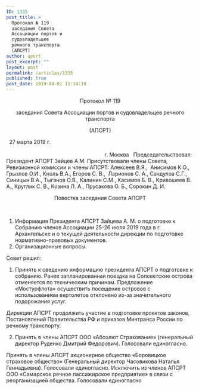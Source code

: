```yaml
---
ID: 1335
post_title: >
  Протокол № 119
  заседания Совета
  Ассоциации портов и
  судовладельцев
  речного транспорта
  (АПСРТ)
author: apsrt
post_excerpt: ""
layout: post
permalink: /articles/1335
published: true
post_date: 2019-04-01 11:14:19
---
```

<p style="text-align: center;">Протокол № 119</p>
<p style="text-align: center;">заседания Совета Ассоциации портов и судовладельцев речного транспорта</p>
<p style="text-align: center;">(АПСРТ)</p>
&nbsp;
27 марта 2019 г.                                                                                                                                                                                                                                                                                                     г. Москва
&nbsp;
Председательствовал:  Президент АПСРТ Зайцев А.М.
Присутствовали члены Совета, Ревизионной комиссии и члены АПСРТ:
Алексеев В.Я.,  Анисимов К.О., Грызлов О.И., Кноль В.А., Егоров С. В.,  Ларионов С. А., Сандулов С.Г., Синицын В.А., Тыганов О.В., Калинин С.М., Касимов Б. В., Кривошеев В. А., Круглик С. В., Козина Л. А., Прусакова О. Б., Сорокин Д. И.
&nbsp;
<p style="text-align: center;">Повестка заседания Совета АПСРТ</p>
&nbsp;
<ol>
 	<li>Информация Президента АПСРТ Зайцева А. М. о подготовке к Собранию членов Ассоциации 25-26 июля 2019 года в г. Архангельске и о текущей деятельности дирекции по подготовке нормативно-правовых документов.</li>
 	<li>Организационные вопросы.</li>
</ol>
Совет решил:
<ol>
 	<li>Принять к сведению информацию президента АПСРТ о подготовке к собранию. Ранее запланированная поездка на Соловетские острова отменяется по техническим причинам. Предложение «Мостурфлота» осуществить посещение островов с использованием вертолетов отклонено из-за значительного подорожания услуг.</li>
</ol>
Дирекции АПСРТ продолжить участие в подготовке проектов законов, Постановлений Правительства РФ и приказов Минтранса России по речному транспорту.
<ol start="2">
 	<li>Принять в члены АПСРТ ООО «Абсолют Страхование» (генеральный директор Руденко Дмитрий Федорович). Голосовали единогласно.</li>
</ol>
Принять в члены АПСРТ акционерное общество «Боровицкое страховое общество» (Генеральный директор Часовикова Наталья Геннадьевна). Голосовали единогласно.
Исключить из членов АПСРТ ООО «Самарское речное пассажирское предприятие» в связи с реорганизацией общества. Голосовали единогласно